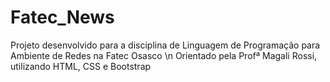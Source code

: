 # Fatec_News
 Projeto desenvolvido para a disciplina de Linguagem de Programação para Ambiente de Redes na Fatec Osasco \n
 Orientado pela Profª Magali Rossi, utilizando HTML, CSS e Bootstrap
